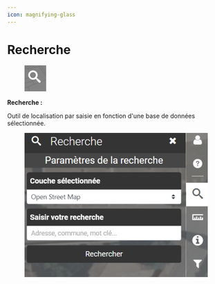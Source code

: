 ```yaml
---
icon: magnifying-glass
---
```


# Recherche

<figure><img src="../../../img/espace_recherche_btn.png" alt=""><figcaption></figcaption></figure>

**Recherche :**

Outil de localisation par saisie en fonction d'une base de données sélectionnée.



<figure><img src="../../../img/espace_recherche.png" alt=""><figcaption></figcaption></figure>

